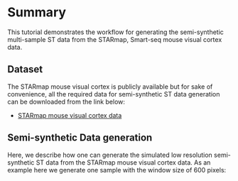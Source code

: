 # Summary

This tutorial demonstrates the workflow for generating the semi-synthetic multi-sample ST data from the STARmap, Smart-seq mouse visual cortex data.

## Dataset

The STARmap mouse visual cortex is publicly available but for sake of convenience, all the required data for semi-synthetic ST data generation can be downloaded from the link below: 

- [STARmap mouse visual cortex data](https://drive.google.com/file/d/1DUoTw2VSxT5a5uOLSoyzk5bTkdT3Cuwm/view?usp=sharing)


## Semi-synthetic Data generation

Here, we describe how one can generate the simulated low resolution semi-synthetic ST data from the STARmap mouse visual cortex data. As an example here we generate one sample with the window size of 600 pixels:


